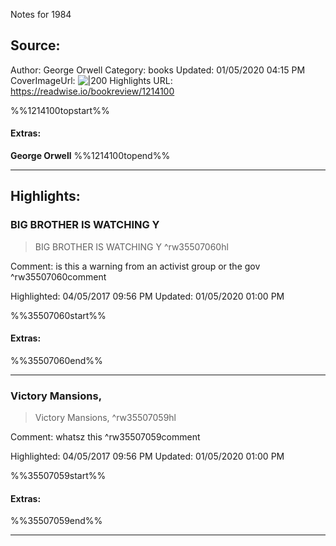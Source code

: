 Notes for 1984

## Source:
Author: George Orwell
Category: books
Updated: 01/05/2020 04:15 PM
CoverImageUrl: 
![|200](https://images-na.ssl-images-amazon.com/images/I/41E9Z5XaHcL._SL200_.jpg)
Highlights URL: https://readwise.io/bookreview/1214100

%%1214100topstart%%
#### Extras:
**George Orwell**
%%1214100topend%%


 
-----
 ## Highlights:

### BIG BROTHER IS WATCHING Y
>BIG BROTHER IS WATCHING Y ^rw35507060hl

Comment: is this a warning from an activist group or the gov ^rw35507060comment

Highlighted: 04/05/2017 09:56 PM
Updated: 01/05/2020 01:00 PM

%%35507060start%%
#### Extras:

%%35507060end%%



------

### Victory Mansions,
>Victory Mansions, ^rw35507059hl

Comment: whatsz this ^rw35507059comment

Highlighted: 04/05/2017 09:56 PM
Updated: 01/05/2020 01:00 PM

%%35507059start%%
#### Extras:

%%35507059end%%



------


